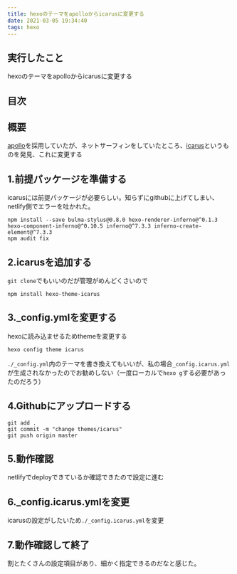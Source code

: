 ```yaml
---
title: hexoのテーマをapolloからicarusに変更する
date: 2021-03-05 19:34:40
tags: hexo
---
```


## 実行したこと
hexoのテーマをapolloからicarusに変更する

## 目次
<!-- toc -->

## 概要
[apollo](https://github.com/AthenaYin/hexo-theme-apollo.git)を採用していたが、ネットサーフィンをしていたところ、[icarus](https://github.com/ppoffice/hexo-theme-icarus)というものを発見、これに変更する
<!-- more -->

## 1.前提パッケージを準備する
icarusには前提パッケージが必要らしい。知らずにgithubに上げてしまい、netlify側でエラーを吐かれた。

```
npm install --save bulma-stylus@0.8.0 hexo-renderer-inferno@^0.1.3 hexo-component-inferno@^0.10.5 inferno@^7.3.3 inferno-create-element@^7.3.3
npm audit fix
```

## 2.icarusを追加する
`git clone`でもいいのだが管理がめんどくさいので
```
npm install hexo-theme-icarus
```

## 3._config.ymlを変更する
hexoに読み込ませるためthemeを変更する
```
hexo config theme icarus
```
`./_config.yml`内のテーマを書き換えてもいいが、私の場合`_config.icarus.yml`が生成されなかったのでお勧めしない（一度ローカルで`hexo g`する必要があったのだろう）

## 4.Githubにアップロードする
```
git add .
git commit -m "change themes/icarus"
git push origin master
```

## 5.動作確認
netlifyでdeployできているか確認できたので設定に進む

## 6._config.icarus.ymlを変更
icarusの設定がしたいため`./_config.icarus.yml`を変更


## 7.動作確認して終了
割とたくさんの設定項目があり、細かく指定できるのだなと感じた。